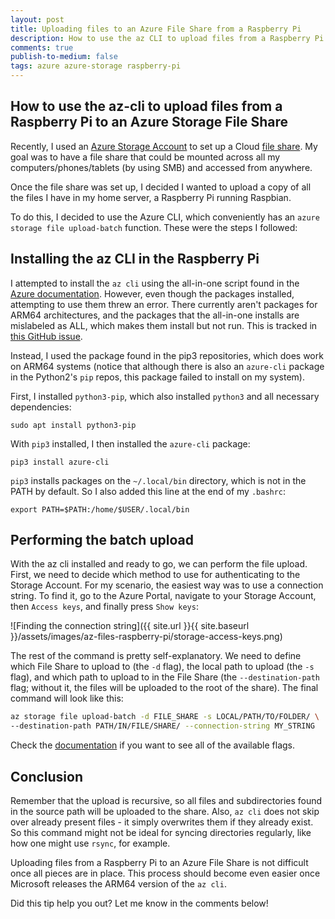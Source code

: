 ```yaml
---
layout: post
title: Uploading files to an Azure File Share from a Raspberry Pi
description: How to use the az CLI to upload files from a Raspberry Pi to an Azure Storage File Share
comments: true
publish-to-medium: false
tags: azure azure-storage raspberry-pi
---
```


## How to use the az-cli to upload files from a Raspberry Pi to an Azure Storage File Share

Recently, I used an [Azure Storage Account](https://docs.microsoft.com/en-us/azure/storage/common/storage-introduction) to set up a Cloud [file share](https://docs.microsoft.com/en-us/azure/storage/files/storage-files-introduction). My goal was to have a file share that could be mounted across all my computers/phones/tablets (by using SMB) and accessed from anywhere.

Once the file share was set up, I decided I wanted to upload a copy of all the files I have in my home server, a Raspberry Pi running Raspbian.

To do this, I decided to use the Azure CLI, which conveniently has an `azure storage file upload-batch` function. These were the steps I followed:

## Installing the az CLI in the Raspberry Pi

I attempted to install the `az cli` using the all-in-one script found in the [Azure documentation](https://docs.microsoft.com/en-us/cli/azure/install-azure-cli-linux?pivots=apt). However, even though the packages installed, attempting to use them threw an error. There currently aren't packages for ARM64 architectures, and the packages that the all-in-one installs are mislabeled as ALL, which makes them install but not run. This is tracked in [this GitHub issue](https://github.com/Azure/azure-cli/issues/7368).

Instead, I used the package found in the pip3 repositories, which does work on ARM64 systems (notice that although there is also an `azure-cli` package in the Python2's `pip` repos, this package failed to install on my system).

First, I installed `python3-pip`, which also installed `python3` and all necessary dependencies:

```
sudo apt install python3-pip
```

With `pip3` installed, I then installed the `azure-cli` package:

```
pip3 install azure-cli
```

`pip3` installs packages on the `~/.local/bin` directory, which is not in the PATH by default. So I also added this line at the end of my `.bashrc`:

```
export PATH=$PATH:/home/$USER/.local/bin
```

## Performing the batch upload

With the az cli installed and ready to go, we can perform the file upload. First, we need to decide which method to use for authenticating to the Storage Account. For my scenario, the easiest way was to use a connection string. To find it, go to the Azure Portal, navigate to your Storage Account, then `Access keys`, and finally press `Show keys`:

![Finding the connection string]({{ site.url }}{{ site.baseurl }}/assets/images/az-files-raspberry-pi/storage-access-keys.png)

The rest of the command is pretty self-explanatory. We need to define which File Share to upload to (the `-d` flag), the local path to upload (the `-s` flag), and which path to upload to in the File Share (the `--destination-path` flag; without it, the files will be uploaded to the root of the share). The final command will look like this:

```bash
az storage file upload-batch -d FILE_SHARE -s LOCAL/PATH/TO/FOLDER/ \
--destination-path PATH/IN/FILE/SHARE/ --connection-string MY_STRING
```

Check the [documentation](https://docs.microsoft.com/en-us/cli/azure/storage/file?view=azure-cli-latest#az-storage-file-upload-batch) if you want to see all of the available flags.

## Conclusion

Remember that the upload is recursive, so all files and subdirectories found in the source path will be uploaded to the share. Also, `az cli` does not skip over already present files - it simply overwrites them if they already exist. So this command might not be ideal for syncing directories regularly, like how one might use `rsync`, for example.

Uploading files from a Raspberry Pi to an Azure File Share is not difficult once all pieces are in place. This process should become even easier once Microsoft releases the ARM64 version of the `az cli`.

Did this tip help you out? Let me know in the comments below!
